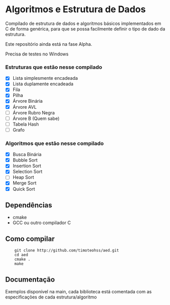# Algoritmos e Estrutura de Dados

Compilado de estrutura de dados e algoritmos básicos implementados em C de forma genérica, para que se possa facilmente definir o tipo de dado da estrutura.

Este repositório ainda está na fase Alpha.

Precisa de testes no Windows

### Estruturas que estão nesse compilado

- [x] Lista simplesmente encadeada
- [x] Lista duplamente encadeada
- [x] Fila
- [x] Pilha
- [x] Árvore Binária
- [x] Árvore AVL
- [ ] Árvore Rubro Negra
- [ ] Árvore B (Quem sabe)
- [ ] Tabela Hash
- [ ] Grafo

### Algoritmos que estão nesse compilado

- [x] Busca Binária
- [x] Bubble Sort
- [x] Insertion Sort
- [x] Selection Sort
- [ ] Heap Sort
- [x] Merge Sort
- [x] Quick Sort

## Dependências

* cmake
* GCC ou outro compilador C

## Como compilar

```
    git clone http://github.com/timoteohss/aed.git
    cd aed
    cmake .
    make 
``` 

## Documentação

Exemplos disponível na main, cada biblioteca está comentada com as especificações de cada estrutura/algoritmo